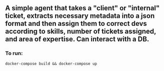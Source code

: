 A simple agent that takes a "client" or "internal" ticket, extracts necessary metadata into a json format and then assign them to correct devs according to skills, number of tickets assigned, and area of expertise.
Can interact with a DB.
---------------------
### To run:

`docker-compose build && docker-compose up`
